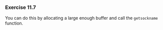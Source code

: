 ### Exercise 11.7

You can do this by allocating a large enough buffer and call the `getsockname` function.
